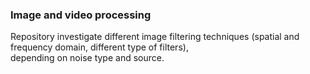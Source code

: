 ### Image and video processing  
Repository investigate different image filtering techniques (spatial and frequency domain, different type of filters),   
depending on noise type and source.
